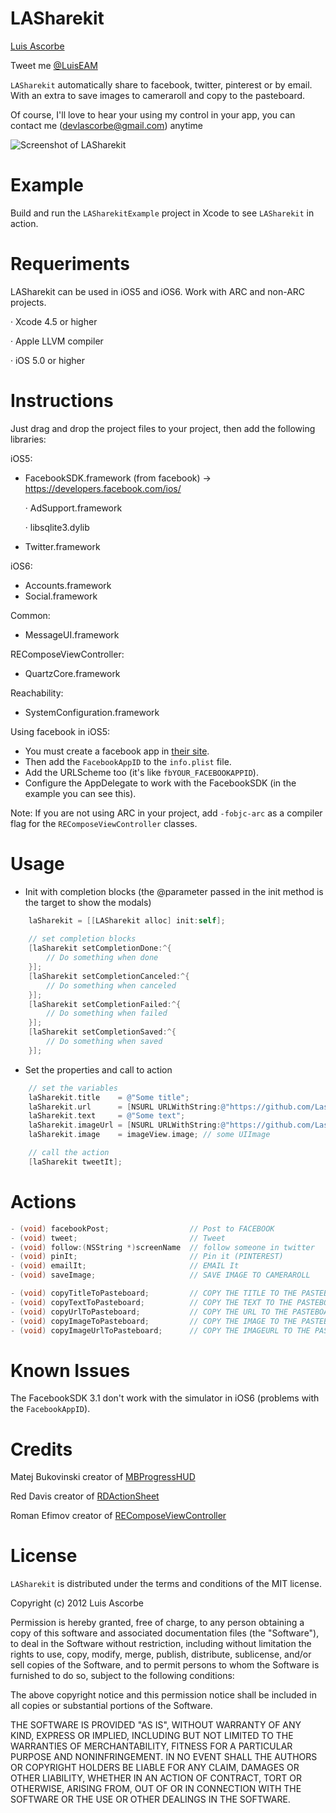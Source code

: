 LASharekit
==========

[Luis Ascorbe](http://about.me/lascorbe)

Tweet me [@LuisEAM](http://twitter.com/luiseam)

`LASharekit` automatically share to facebook, twitter, pinterest or by email. With an extra to save images to cameraroll and copy to the pasteboard.

Of course, I'll love to hear your using my control in your app, you can contact me (<devlascorbe@gmail.com>) anytime

![Screenshot of LASharekit](https://raw.github.com/Lascorbe/LASharekit/master/captura.png  "LASharekit Screenshot")

Example
==========
Build and run the `LASharekitExample` project in Xcode to see `LASharekit` in action.


Requeriments
==========

LASharekit can be used in iOS5 and iOS6. Work with ARC and non-ARC projects.

· Xcode 4.5 or higher

· Apple LLVM compiler

· iOS 5.0 or higher

Instructions
==========

Just drag and drop the project files to your project, then add the following libraries:

iOS5:
- FacebookSDK.framework (from facebook) -> https://developers.facebook.com/ios/

  · AdSupport.framework

  · libsqlite3.dylib

- Twitter.framework

iOS6:
- Accounts.framework 
- Social.framework 

Common:
- MessageUI.framework

REComposeViewController:
- QuartzCore.framework 

Reachability:
- SystemConfiguration.framework 


Using facebook in iOS5:

* You must create a facebook app in [their site](https://developers.facebook.com/apps).
* Then add the `FacebookAppID` to the `info.plist` file.
* Add the URLScheme too (it's like `fbYOUR_FACEBOOKAPPID`).
* Configure the AppDelegate to work with the FacebookSDK (in the example you can see this).

Note: If you are not using ARC in your project, add `-fobjc-arc` as a compiler flag for the `REComposeViewController` classes.

Usage
==========

* Init with completion blocks (the @parameter passed in the init method is the target to show the modals)

``` objective-c
    laSharekit = [[LASharekit alloc] init:self];
    
    // set completion blocks
    [laSharekit setCompletionDone:^{
        // Do something when done
    }];
    [laSharekit setCompletionCanceled:^{
        // Do something when canceled
    }];
    [laSharekit setCompletionFailed:^{
        // Do something when failed
    }];
    [laSharekit setCompletionSaved:^{
        // Do something when saved
    }];
```


* Set the properties and call to action

``` objective-c
    // set the variables
    laSharekit.title    = @"Some title";
    laSharekit.url      = [NSURL URLWithString:@"https://github.com/Lascorbe/LASharekit"];
    laSharekit.text     = @"Some text";
    laSharekit.imageUrl = [NSURL URLWithString:@"https://github.com/Lascorbe/LASharekit/image"];
    laSharekit.image    = imageView.image; // some UIImage

    // call the action
    [laSharekit tweetIt];
```


Actions
==========
``` objective-c
- (void) facebookPost;                  // Post to FACEBOOK
- (void) tweet;                         // Tweet
- (void) follow:(NSString *)screenName  // follow someone in twitter
- (void) pinIt;                         // Pin it (PINTEREST)
- (void) emailIt;                       // EMAIL It
- (void) saveImage;                     // SAVE IMAGE TO CAMERAROLL

- (void) copyTitleToPasteboard;         // COPY THE TITLE TO THE PASTEBOARD
- (void) copyTextToPasteboard;          // COPY THE TEXT TO THE PASTEBOARD
- (void) copyUrlToPasteboard;           // COPY THE URL TO THE PASTEBOARD
- (void) copyImageToPasteboard;         // COPY THE IMAGE TO THE PASTEBOARD
- (void) copyImageUrlToPasteboard;      // COPY THE IMAGEURL TO THE PASTEBOARD
```

Known Issues
==========
The FacebookSDK 3.1 don't work with the simulator in iOS6 (problems with the `FacebookAppID`).


Credits
==========

Matej Bukovinski creator of [MBProgressHUD](https://github.com/jdg/MBProgressHUD)

Red Davis creator of [RDActionSheet](https://github.com/reddavis/RDActionSheet)

Roman Efimov creator of [REComposeViewController](https://github.com/romaonthego/REComposeViewController)


License
=======

`LASharekit` is distributed under the terms and conditions of the MIT license. 

Copyright (c) 2012 Luis Ascorbe

Permission is hereby granted, free of charge, to any person obtaining a copy of this software and associated documentation files (the "Software"), to deal in the Software without restriction, including without limitation the rights to use, copy, modify, merge, publish, distribute, sublicense, and/or sell copies of the Software, and to permit persons to whom the Software is furnished to do so, subject to the following conditions:

The above copyright notice and this permission notice shall be included in all copies or substantial portions of the Software.

THE SOFTWARE IS PROVIDED "AS IS", WITHOUT WARRANTY OF ANY KIND, EXPRESS OR IMPLIED, INCLUDING BUT NOT LIMITED TO THE WARRANTIES OF MERCHANTABILITY, FITNESS FOR A PARTICULAR PURPOSE AND NONINFRINGEMENT. IN NO EVENT SHALL THE AUTHORS OR COPYRIGHT HOLDERS BE LIABLE FOR ANY CLAIM, DAMAGES OR OTHER LIABILITY, WHETHER IN AN ACTION OF CONTRACT, TORT OR OTHERWISE, ARISING FROM, OUT OF OR IN CONNECTION WITH THE SOFTWARE OR THE USE OR OTHER DEALINGS IN THE SOFTWARE.
